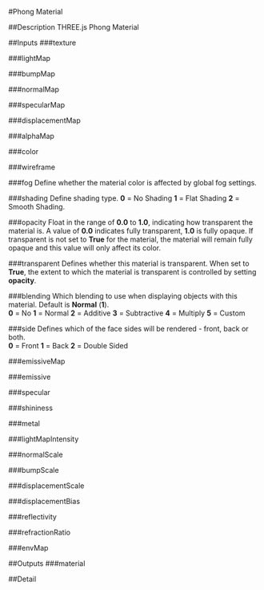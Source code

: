 #Phong Material

##Description
THREE.js Phong Material

##Inputs
###texture


###lightMap


###bumpMap


###normalMap


###specularMap


###displacementMap


###alphaMap


###color


###wireframe


###fog
Define whether the material color is affected by global fog settings.

###shading
Define shading type. 
**0** = No Shading
**1** = Flat Shading
**2** = Smooth Shading.

###opacity
Float in the range of **0.0** to **1.0**, indicating how transparent the material is. A value of **0.0** indicates fully transparent, **1.0** is fully opaque. If transparent is not set to **True** for the material, the material will remain fully opaque and this value will only affect its color.

###transparent
Defines whether this material is transparent. When set to **True**, the extent to which the material is transparent is controlled by setting **opacity**.

###blending
Which blending to use when displaying objects with this material. Default is **Normal** (**1**).<br>
**0** = No
**1** = Normal
**2** = Additive
**3** = Subtractive
**4** = Multiply
**5** = Custom

###side
Defines which of the face sides will be rendered - front, back or both.<br>
**0** = Front
**1** = Back
**2** = Double Sided

###emissiveMap


###emissive


###specular


###shininess


###metal


###lightMapIntensity


###normalScale


###bumpScale


###displacementScale


###displacementBias


###reflectivity


###refractionRatio


###envMap


##Outputs
###material


##Detail


